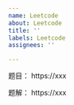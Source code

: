 ```yaml
---
name: Leetcode
about: Leetcode
title: ''
labels: Leetcode
assignees: ''

---
```


题目：
https://xxx

题解：
https://xxx

```js
```
